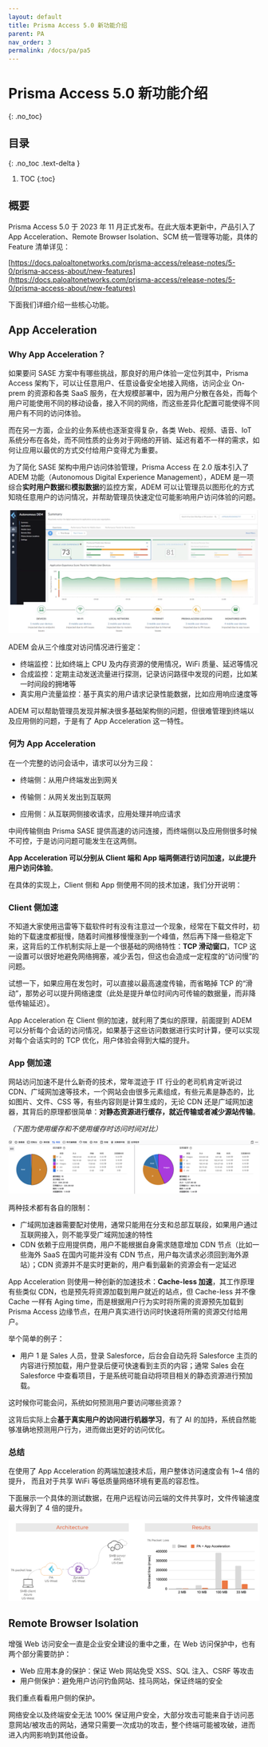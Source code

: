 ```yaml
---
layout: default
title: Prisma Access 5.0 新功能介绍
parent: PA
nav_order: 3
permalink: /docs/pa/pa5
---
```


# Prisma Access 5.0 新功能介绍

{: .no_toc}

## 目录

{: .no_toc .text-delta }


1. TOC
{:toc}

## 概要

Prisma Access 5.0 于 2023 年 11 月正式发布。在此大版本更新中，产品引入了 App Acceleration、Remote Browser Isolation、SCM 统一管理等功能，具体的 Feature 清单详见：

[https://docs.paloaltonetworks.com/prisma-access/release-notes/5-0/prisma-access-about/new-features](https://docs.paloaltonetworks.com/prisma-access/release-notes/5-0/prisma-access-about/new-features)



下面我们详细介绍一些核心功能。

## App Acceleration

### Why App Acceleration？

如果要问 SASE 方案中有哪些挑战，那良好的用户体验一定位列其中，Prisma Access 架构下，可以让任意用户、任意设备安全地接入网络，访问企业 On-prem 的资源和各类 SaaS 服务，在大规模部署中，因为用户分散在各处，而每个用户可能使用不同的移动设备，接入不同的网络，而这些差异化配置可能使得不同用户有不同的访问体验。

而在另一方面，企业的业务系统也逐渐变得复杂，各类 Web、视频、语音、IoT 系统分布在各处，而不同性质的业务对于网络的开销、延迟有着不一样的需求，如何让应用以最优的方式交付给用户变得尤为重要。

为了简化 SASE 架构中用户访问体验管理，Prisma Access 在 2.0 版本引入了 ADEM 功能（Autonomous Digital Experience Management），ADEM 是一项综合**实时用户数据**和**模拟数据**的监控方案，ADEM 可以让管理员以图形化的方式知晓任意用户的访问情况，并帮助管理员快速定位可能影响用户访问体验的问题。

![image-20240305122027487](../../pics/image-20240305122027487.png)

ADEM 会从三个维度对访问情况进行鉴定：

- 终端监控：比如终端上 CPU 及内存资源的使用情况，WiFi 质量、延迟等情况
- 合成监控：定期主动发送流量进行探测，记录访问路径中发现的问题，比如某一时间段的拥堵等
- 真实用户流量监控：基于真实的用户请求记录性能数据，比如应用响应速度等



ADEM 可以帮助管理员发现并解决很多基础架构侧的问题，但很难管理到终端以及应用侧的问题，于是有了 App Acceleration 这一特性。

### 何为 App Acceleration

在一个完整的访问会话中，请求可以分为三段：

- 终端侧：从用户终端发出到网关

- 传输侧：从网关发出到互联网

- 应用侧：从互联网侧接收请求，应用处理并响应请求



中间传输侧由 Prisma SASE 提供高速的访问连接，而终端侧以及应用侧很多时候不可控，于是访问问题可能发生在这两侧。



**App Acceleration 可以分别从 Client 端和 App 端两侧进行访问加速，以此提升用户访问体验**。



在具体的实现上，Client 侧和 App 侧使用不同的技术加速，我们分开说明：

### Client 侧加速

不知道大家使用迅雷等下载软件时有没有注意过一个现象，经常在下载文件时，初始的下载速度都挺慢，随着时间推移慢慢涨到一个峰值，然后再下降一些稳定下来，这背后的工作机制实际上是一个很基础的网络特性：**TCP 滑动窗口**，TCP 这一设置可以很好地避免网络拥塞，减少丢包，但这也会造成一定程度的“访问慢”的问题。

试想一下，如果应用在发包时，可以直接以最高速度传输，而省略掉 TCP 的“滑动”，那势必可以提升网络速度（此处是提升单位时间内可传输的数据量，而非降低传输延迟）。



App Acceleration 在 Client 侧的加速，就利用了类似的原理，前面提到 ADEM 可以分析每个会话的访问情况，如果基于这些访问数据进行实时计算，便可以实现对每个会话实时的 TCP 优化，用户体验会得到大幅的提升。



### App 侧加速

网站访问加速不是什么新奇的技术，常年混迹于 IT 行业的老司机肯定听说过 CDN、广域网加速等技术，一个网站会由很多元素组成，有些元素是静态的，比如图片、文件、CSS 等，有些内容则是计算生成的，无论 CDN 还是广域网加速器，其背后的原理都很简单：**对静态资源进行缓存，就近传输或者减少源站传输**。

*（下图为使用缓存和不使用缓存时访问时间对比）*

![image-20240305155740338](../../pics/image-20240305155740338.png)



两种技术都有各自的限制：

- 广域网加速器需要配对使用，通常只能用在分支和总部互联段，如果用户通过互联网接入，则不能享受广域网加速的特性
- CDN 依赖于应用提供商，用户不能根据自身需求随意增加 CDN 节点（比如一些海外 SaaS 在国内可能并没有 CDN 节点，用户每次请求必须回到海外源站）；CDN 资源并不是实时更新的，用户看到最新的资源会有一定延迟



App Acceleration 则使用一种创新的加速技术：**Cache-less 加速**，其工作原理有些类似 CDN，也是预先将资源加载到用户就近的站点，但 Cache-less 并不像 Cache 一样有 Aging time，而是根据用户行为实时将所需的资源预先加载到 Prisma Access 边缘节点，在用户真实进行访问时快速将所需的资源交付给用户。



举个简单的例子：

- 用户 1 是 Sales 人员，登录 Salesforce，后台会自动先将 Salesforce 主页的内容进行预加载，用户登录后便可快速看到主页的内容；通常 Sales 会在 Salesforce 中查看项目，于是系统可能自动将项目相关的静态资源进行预加载。



这时候你可能会问，系统如何预测用户要访问哪些资源？



这背后实际上会**基于真实用户的访问进行机器学习**，有了 AI 的加持，系统自然能够准确地预测用户行为，进而做出更好的访问优化。



### 总结

在使用了 App Acceleration 的两端加速技术后，用户整体访问速度会有 1~4 倍的提升， 而且对于共享 WiFi 等低质量网络环境有更高的容忍性。

下面展示一个具体的测试数据，在用户远程访问云端的文件共享时，文件传输速度最大得到了 4 倍的提升。

![image-20240305170940597](../../pics/image-20240305170940597.png)



## Remote Browser Isolation

增强 Web 访问安全一直是企业安全建设的重中之重，在 Web 访问保护中，也有两个部分需要防护：

- Web 应用本身的保护：保证 Web 网站免受 XSS、SQL 注入、CSRF 等攻击
- 用户侧保护：避免用户访问钓鱼网站、挂马网站，保证终端的安全

我们重点看看用户侧的保护。



网络安全以及终端安全无法 100% 保证用户安全，大部分攻击可能来自于访问恶意网站/被攻击的网站，通常只需要一次成功的攻击，整个终端可能被攻破，进而进入内网影响到其他设备。
